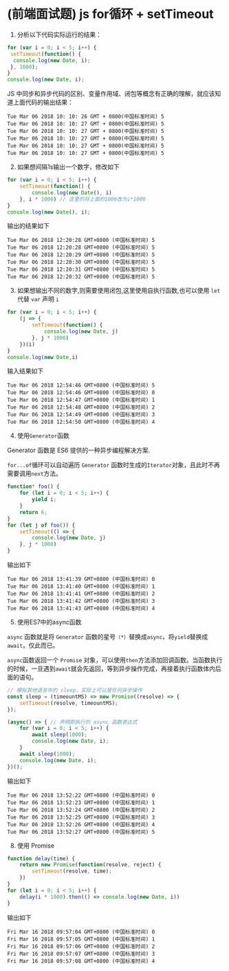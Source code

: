 # (前端面试题) js for循环 + setTimeout 

1. 分析以下代码实际运行的结果：

```js
for (var i = 0; i < 5; i++) {
 setTimeout(function() {
  console.log(new Date, i);
 }, 1000);
}
console.log(new Date, i);
```

 JS 中同步和异步代码的区别、变量作用域、闭包等概念有正确的理解，就应该知道上面代码的输出结果：

```console
Tue Mar 06 2018 10: 10: 26 GMT + 0800(中国标准时间) 5
Tue Mar 06 2018 10: 10: 27 GMT + 0800(中国标准时间) 5
Tue Mar 06 2018 10: 10: 27 GMT + 0800(中国标准时间) 5
Tue Mar 06 2018 10: 10: 27 GMT + 0800(中国标准时间) 5
Tue Mar 06 2018 10: 10: 27 GMT + 0800(中国标准时间) 5
Tue Mar 06 2018 10: 10: 27 GMT + 0800(中国标准时间) 5
```

2. 如果想间隔1s输出一个数字，修改如下

```js
for (var i = 0; i < 5; i++) {
    setTimeout(function() {
        console.log(new Date(), i)
    }, i * 1000) // 这里的将上面的1000改为i*1000
}
console.log(new Date(), i);
```

输出的结果如下

```console
Tue Mar 06 2018 12:20:28 GMT+0800 (中国标准时间) 5
Tue Mar 06 2018 12:20:28 GMT+0800 (中国标准时间) 5
Tue Mar 06 2018 12:20:29 GMT+0800 (中国标准时间) 5
Tue Mar 06 2018 12:20:30 GMT+0800 (中国标准时间) 5
Tue Mar 06 2018 12:20:31 GMT+0800 (中国标准时间) 5
Tue Mar 06 2018 12:20:32 GMT+0800 (中国标准时间) 5
```

3. 如果想输出不同的数字,则需要使用闭包,这里使用自执行函数,也可以使用 `let` 代替 `var` 声明 `i`

```js
for (var i = 0; i < 5; i++) {
    (j => {
        setTimeout(function() {
            console.log(new Date, j)
        }, j * 1000)
    })(i) 
}
console.log(new Date,i)
```

输入结果如下
```console
Tue Mar 06 2018 12:54:46 GMT+0800 (中国标准时间) 5
Tue Mar 06 2018 12:54:46 GMT+0800 (中国标准时间) 0
Tue Mar 06 2018 12:54:47 GMT+0800 (中国标准时间) 1
Tue Mar 06 2018 12:54:48 GMT+0800 (中国标准时间) 2
Tue Mar 06 2018 12:54:49 GMT+0800 (中国标准时间) 3
Tue Mar 06 2018 12:54:50 GMT+0800 (中国标准时间) 4
```

4. 使用`Generator`函数

Generator 函数是 ES6 提供的一种异步编程解决方案.

`for...of`循环可以自动遍历 `Generator` 函数时生成的`Iterator`对象，且此时不再需要调用`next`方法。

```js
function* foo() {
    for (let i = 0; i < 5; i++) {
        yield i;
    }
    return 6;
}
for (let j of foo()) {
    setTimeout(() => {
        console.log(new Date, j)
    }, j * 1000)
}
```
输出如下
```console
Tue Mar 06 2018 13:41:39 GMT+0800 (中国标准时间) 0
Tue Mar 06 2018 13:41:40 GMT+0800 (中国标准时间) 1
Tue Mar 06 2018 13:41:41 GMT+0800 (中国标准时间) 2
Tue Mar 06 2018 13:41:42 GMT+0800 (中国标准时间) 3
Tue Mar 06 2018 13:41:43 GMT+0800 (中国标准时间) 4
```

5. 使用ES7中的async函数

`async` 函数就是将 `Generator` 函数的星号`（*）`替换成`async`，将`yield`替换成`await`，仅此而已。

`async`函数返回一个 `Promise` 对象，可以使用`then`方法添加回调函数。当函数执行的时候，一旦遇到`await`就会先返回，等到异步操作完成，再接着执行函数体内后面的语句。

```js
// 模拟其他语言中的 sleep，实际上可以是任何异步操作
const sleep = (timeountMS) => new Promise((resolve) => {
    setTimeout(resolve, timeountMS);
});

(async() => { // 声明即执行的 async 函数表达式
    for (var i = 0; i < 5; i++) {
        await sleep(1000);
        console.log(new Date, i);
    }
    await sleep(1000);
    console.log(new Date, i);
})();
```
输出如下

```console
Tue Mar 06 2018 13:52:22 GMT+0800 (中国标准时间) 0
Tue Mar 06 2018 13:52:23 GMT+0800 (中国标准时间) 1
Tue Mar 06 2018 13:52:24 GMT+0800 (中国标准时间) 2
Tue Mar 06 2018 13:52:25 GMT+0800 (中国标准时间) 3
Tue Mar 06 2018 13:52:26 GMT+0800 (中国标准时间) 4
Tue Mar 06 2018 13:52:27 GMT+0800 (中国标准时间) 5
```

8. 使用 Promise

```js
function delay(time) {
    return new Promise(function(resolve, reject) {
        setTimeout(resolve, time);
    })
}
for (let i = 0; i < 5; i++) {
    delay(i * 1000).then(() => console.log(new Date, i))
}
```

输出如下

```console
Fri Mar 16 2018 09:57:04 GMT+0800 (中国标准时间) 0
Fri Mar 16 2018 09:57:05 GMT+0800 (中国标准时间) 1
Fri Mar 16 2018 09:57:06 GMT+0800 (中国标准时间) 2
Fri Mar 16 2018 09:57:07 GMT+0800 (中国标准时间) 3
Fri Mar 16 2018 09:57:08 GMT+0800 (中国标准时间) 4
```